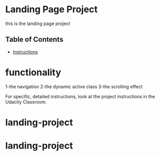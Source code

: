 # Landing Page Project
this is the landing page project 
## Table of Contents

* [Instructions](#instructions)





# functionality

1-the navigation
2-the dynamic active class
3-the scrolling effect

For specific, detailed instructions, look at the project instructions in the Udacity Classroom.
# landing-project
# landing-project
